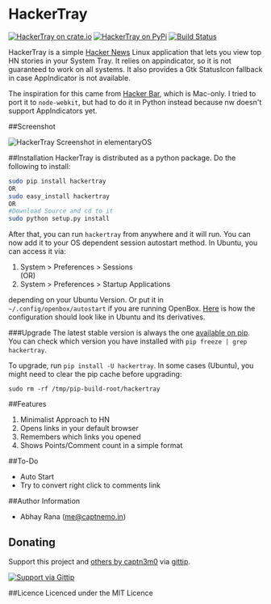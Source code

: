 HackerTray
==========

[![HackerTray on crate.io](https://pypip.in/v/hackertray/badge.png)](https://crate.io/packages/hackertray/)
[![HackerTray on PyPi](https://pypip.in/d/hackertray/badge.png)](https://pypi.python.org/pypi/hackertray/)
[![Build Status](https://travis-ci.org/captn3m0/hackertray.png?branch=master)](https://travis-ci.org/captn3m0/hackertray)

HackerTray is a simple [Hacker News](https://news.ycombinator.com/) Linux application
that lets you view top HN stories in your System Tray. It relies on appindicator, so
it is not guaranteed to work on all systems. It also provides a Gtk StatusIcon fallback
in case AppIndicator is not available.

The inspiration for this came from [Hacker Bar](http://hackerbarapp.com), which is 
Mac-only. I tried to port it to `node-webkit`, but had to do it in Python instead
because nw doesn't support AppIndicators yet.

##Screenshot

![HackerTray Screenshot in elementaryOS](http://i.imgur.com/63l3qXV.png)

##Installation
HackerTray is distributed as a python package. Do the following to install:

``` sh
sudo pip install hackertray
OR
sudo easy_install hackertray
OR
#Download Source and cd to it
sudo python setup.py install
```

After that, you can run `hackertray` from anywhere and it will run. You can
now add it to your OS dependent session autostart method. In Ubuntu, you can
access it via: 

1. System > Preferences > Sessions  
(OR)
2. System > Preferences > Startup Applications 

depending on your Ubuntu Version. Or put it in `~/.config/openbox/autostart` 
if you are running OpenBox. [Here](http://imgur.com/mnhIzDK) is how the 
configuration should look like in Ubuntu and its derivatives.

###Upgrade
The latest stable version is always the one [available on pip](https://pypi.python.org/pypi/hackertray/).
You can check which version you have installed with `pip freeze | grep hackertray`.

To upgrade, run `pip install -U hackertray`. In some cases (Ubuntu), you might
need to clear the pip cache before upgrading:

`sudo rm -rf /tmp/pip-build-root/hackertray`

##Features
1. Minimalist Approach to HN
2. Opens links in your default browser
3. Remembers which links you opened
4. Shows Points/Comment count in a simple format

##To-Do
- Auto Start
- Try to convert right click to comments link

##Author Information
- Abhay Rana (<me@captnemo.in>)

## Donating
Support this project and [others by captn3m0][gittip] via [gittip][].

[![Support via Gittip][gittip-badge]][gittip]

[gittip-badge]: https://rawgithub.com/twolfson/gittip-badge/master/dist/gittip.png
[gittip]: https://www.gittip.com/captn3m0/

##Licence
Licenced under the MIT Licence
